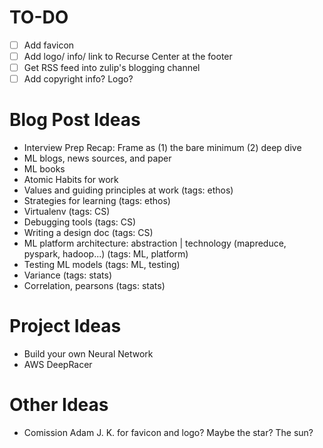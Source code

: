 # TO-DO

- [ ] Add favicon
- [ ] Add logo/ info/ link to Recurse Center at the footer
- [ ] Get RSS feed into zulip's blogging channel 
- [ ] Add copyright info? Logo? 

# Blog Post Ideas

- Interview Prep Recap: 
	Frame as (1) the bare minimum (2) deep dive
- ML blogs, news sources, and paper
- ML books
- Atomic Habits for work
- Values and guiding principles at work (tags: ethos)
- Strategies for learning (tags: ethos)
- Virtualenv (tags: CS)
- Debugging tools (tags: CS)
- Writing a design doc (tags: CS)
- ML platform architecture: abstraction | technology (mapreduce, pyspark, hadoop...) (tags: ML, platform)
- Testing ML models (tags: ML, testing)
- Variance (tags: stats)
- Correlation, pearsons (tags: stats)

# Project Ideas

- Build your own Neural Network
- AWS DeepRacer

# Other Ideas

- Comission Adam J. K. for favicon and logo? Maybe the star? The sun?

